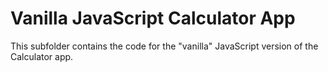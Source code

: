 # Vanilla JavaScript Calculator App
This subfolder contains the code for the "vanilla" JavaScript version of the Calculator app.